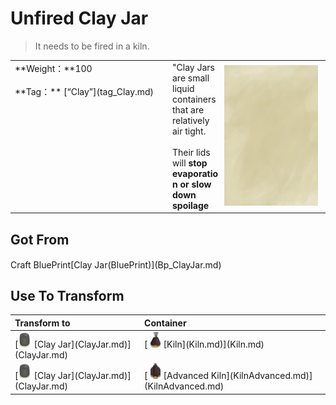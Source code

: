 # Unfired Clay Jar  
> It needs to be fired in a kiln.  
  
<table class="table table-bordered" data-toggle="table"  data-show-header="false"><thead style="display:none"><tr ><th  style="width:50%;text-align:left;vertical-align:top;"  >title</th><th  style="width:50%;text-align:left;vertical-align:top;"  ></th></tr></thead><tr ><td  style="width:50%;text-align:left;vertical-align:top;"  >**Weight：**100<br><br>**Tag：**	[“Clay”](tag_Clay.md)</td><td  style="width:50%;text-align:left;vertical-align:top;"  ><div style="float:right; margin:5px"><div class="gamecard" style="width:150px; height:225px;"><a href="ClayJarUnfired.md" style="color:black"><img class="bg" decoding="async" src="Sprite/BG_SandTop.png" href="a.md" style="max-width:150px;max-height:225px;"><img decoding="async" src="Sprite/ClayJar.png" class="cardimageNoBack" style="transform: translate(-50%, 0%) scale(0.4398826979472141);"><span style="font-size: 25px;">Unfired Clay Jar</span></a></div></div>"Clay Jars are small liquid containers that are relatively air tight.<br><br>Their lids will <b>stop evaporation or slow down spoilage</b></td></tr></tbody></table>  
  
## Got From  
<div style="display:inline-block"><div class="gamedatalist" style="text-align:left;min-width:200px;min-height:0px;"><div style="display:inline-block"><div style="display:inline-block;vertical-align:middle;">Craft BluePrint</div><div style="display:inline-block;vertical-align:middle;">[Clay Jar(BluePrint)](Bp_ClayJar.md)</div></div></div></div>  
  
## Use To Transform  
<table class="table table-bordered" data-toggle="table"  ><thead style=""><tr ><th  style="text-align:left;vertical-align:top;"  >Transform to</th><th  style="text-align:left;vertical-align:top;"  >Container</th></tr></thead><tr ><td  style="text-align:left;vertical-align:top;"  >[<div style="width:25px;display:inline-block;text-align:center"><img decoding="async" src="Sprite/ClayJar.png" href="a.md" style="max-width:25px;max-height:25px;"></div>[Clay Jar](ClayJar.md)](ClayJar.md)</td><td  style="text-align:left;vertical-align:top;"  >[<div style="width:25px;display:inline-block;text-align:center"><img decoding="async" src="Sprite/KilnLit.png" href="a.md" style="max-width:25px;max-height:25px;"></div>[Kiln](Kiln.md)](Kiln.md)</td></tr><tr ><td  style="text-align:left;vertical-align:top;"  >[<div style="width:25px;display:inline-block;text-align:center"><img decoding="async" src="Sprite/ClayJar.png" href="a.md" style="max-width:25px;max-height:25px;"></div>[Clay Jar](ClayJar.md)](ClayJar.md)</td><td  style="text-align:left;vertical-align:top;"  >[<div style="width:25px;display:inline-block;text-align:center"><img decoding="async" src="Sprite/AdvancedKilnLit.png" href="a.md" style="max-width:25px;max-height:25px;"></div>[Advanced Kiln](KilnAdvanced.md)](KilnAdvanced.md)</td></tr></tbody></table>  
  


<script>document.title="Unfired Clay Jar - Card Survival Wiki";</script>